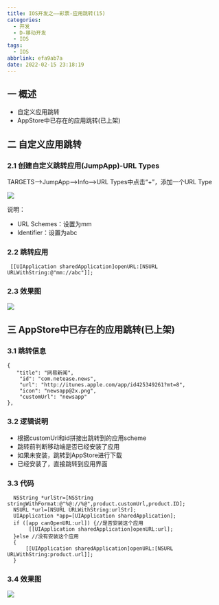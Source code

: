 ```yaml
---
title: IOS开发之——彩票-应用跳转(15)
categories:
  - 开发
  - D-移动开发
  - IOS
tags:
  - IOS
abbrlink: efa9ab7a
date: 2022-02-15 23:18:19
---
```

## 一 概述

* 自定义应用跳转
* AppStore中已存在的应用跳转(已上架)

<!--more-->

## 二 自定义应用跳转

### 2.1 创建自定义跳转应用(JumpApp)-URL Types

TARGETS——>JumpApp——>Info——>URL Types中点击“+”，添加一个URL Type

![][1]



说明：

* URL Schemes：设置为mm
* Identifier：设置为abc

### 2.2 跳转应用

```
 [[UIApplication sharedApplication]openURL:[NSURL URLWithString:@"mm://abc"]];
```

### 2.3 效果图
![][2]

## 三 AppStore中已存在的应用跳转(已上架)

### 3.1 跳转信息

```
{
   "title": "网易新闻", 
    "id": "com.netease.news", 
    "url": "http://itunes.apple.com/app/id425349261?mt=8", 
    "icon": "newsapp@2x.png", 
    "customUrl": "newsapp"
},
```

### 3.2 逻辑说明

* 根据customUrl和id拼接出跳转到的应用scheme
* 跳转前判断移动端是否已经安装了应用
* 如果未安装，跳转到AppStore进行下载
* 已经安装了，直接跳转到应用界面

### 3.3 代码

```
  NSString *urlStr=[NSString stringWithFormat:@"%@://%@",product.customUrl,product.ID];
  NSURL *url=[NSURL URLWithString:urlStr];
  UIApplication *app=[UIApplication sharedApplication];
  if ([app canOpenURL:url]) {//是否安装这个应用
       [[UIApplication sharedApplication]openURL:url];
  }else //没有安装这个应用
  {
      [[UIApplication sharedApplication]openURL:[NSURL URLWithString:product.url]];
  }
```

### 3.4 效果图
![][3]



[1]:https://cdn.staticaly.com/gh/PGzxc/CDN/master/blog-ios/ios-caipiao-jumpapp-url-types.png
[2]:https://cdn.staticaly.com/gh/PGzxc/CDN/master/blog-ios/ios-caipiao-jumpapp-define-sample.gif
[3]:https://cdn.staticaly.com/gh/PGzxc/CDN/master/blog-ios/ios-caipiao-jumpapp-appstore-sample.gif